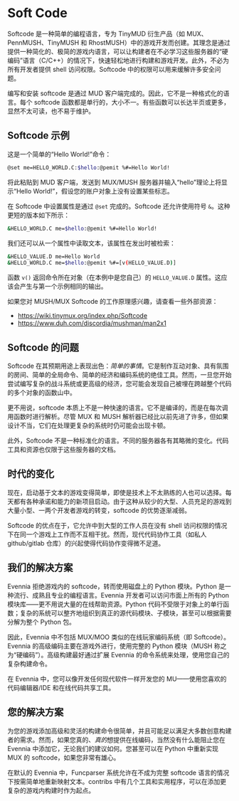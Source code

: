 # Soft Code

Softcode 是一种简单的编程语言，专为 TinyMUD 衍生产品（如 MUX、PennMUSH、TinyMUSH 和 RhostMUSH）中的游戏开发而创建。其理念是通过提供一种简化的、极简的游戏内语言，可以让构建者在不必学习这些服务器的“硬编码”语言（C/C++）的情况下，快速轻松地进行构建和游戏开发。此外，不必为所有开发者提供 shell 访问权限。Softcode 中的权限可以用来缓解许多安全问题。

编写和安装 softcode 是通过 MUD 客户端完成的。因此，它不是一种格式化的语言。每个 softcode 函数都是单行的，大小不一。有些函数可以长达半页或更多，显然不太可读，也不易于维护。

## Softcode 示例

这是一个简单的“Hello World!”命令：

```bash
@set me=HELLO_WORLD.C:$hello:@pemit %#=Hello World!
```

将此粘贴到 MUD 客户端，发送到 MUX/MUSH 服务器并输入“hello”理论上将显示“Hello World!”，假设您的账户对象上没有设置某些标志。

在 Softcode 中设置属性是通过 `@set` 完成的。Softcode 还允许使用符号 `&`。这种更短的版本如下所示：

```bash
&HELLO_WORLD.C me=$hello:@pemit %#=Hello World!
```

我们还可以从一个属性中读取文本，该属性在发出时被检索：

```bash
&HELLO_VALUE.D me=Hello World
&HELLO_WORLD.C me=$hello:@pemit %#=[v(HELLO_VALUE.D)]
```

函数 `v()` 返回命令所在对象（在本例中是您自己）的 `HELLO_VALUE.D` 属性。这应该会产生与第一个示例相同的输出。

如果您对 MUSH/MUX Softcode 的工作原理感兴趣，请查看一些外部资源：

- https://wiki.tinymux.org/index.php/Softcode
- https://www.duh.com/discordia/mushman/man2x1

## Softcode 的问题

Softcode 在其预期用途上表现出色：*简单的事情*。它是制作互动对象、具有氛围的房间、简单的全局命令、简单的经济和编码系统的绝佳工具。然而，一旦您开始尝试编写复杂的战斗系统或更高级的经济，您可能会发现自己被埋在跨越整个代码的多个对象的函数山中。

更不用说，softcode 本质上不是一种快速的语言。它不是编译的，而是在每次调用函数时进行解析。尽管 MUX 和 MUSH 解析器已经比以前先进了许多，但如果设计不当，它们在处理更复杂的系统时仍可能会出现卡顿。

此外，Softcode 不是一种标准化的语言。不同的服务器各有其略微的变化。代码工具和资源也仅限于这些服务器的文档。

## 时代的变化

现在，启动基于文本的游戏变得简单，即使是技术上不太熟练的人也可以选择。每天都有各种承诺和能力的新项目启动。由于这种从较少的大型、人员充足的游戏到大量小型、一两个开发者游戏的转变，softcode 的优势逐渐减弱。

Softcode 的优点在于，它允许中到大型的工作人员在没有 shell 访问权限的情况下在同一个游戏上工作而不互相干扰。然而，现代代码协作工具（如私人 github/gitlab 仓库）的兴起使得代码协作变得微不足道。

## 我们的解决方案

Evennia 拒绝游戏内的 softcode，转而使用磁盘上的 Python 模块。Python 是一种流行、成熟且专业的编程语言。Evennia 开发者可以访问市面上所有的 Python 模块库——更不用说大量的在线帮助资源。Python 代码不受限于对象上的单行函数；复杂的系统可以整齐地组织到真正的源代码模块、子模块，甚至可以根据需要分解为整个 Python 包。

因此，Evennia 中不包括 MUX/MOO 类似的在线玩家编码系统（即 Softcode）。Evennia 的高级编码主要在游戏外进行，使用完整的 Python 模块（MUSH 称之为“硬编码”）。高级构建最好通过扩展 Evennia 的命令系统来处理，使用您自己的复杂构建命令。

在 Evennia 中，您可以像开发任何现代软件一样开发您的 MU——使用您喜欢的代码编辑器/IDE 和在线代码共享工具。

## 您的解决方案

为您的游戏添加高级和灵活的构建命令很简单，并且可能足以满足大多数创意构建者的需求。然而，如果您真的、*真的*想提供在线编码，当然没有什么能阻止您在 Evennia 中添加它，无论我们的建议如何。您甚至可以在 Python 中重新实现 MUX 的 softcode，如果您非常有雄心。

在默认的 Evennia 中，Funcparser 系统允许在不成为完整 softcode 语言的情况下按需简单地重新映射文本。contribs 中有几个工具和实用程序，可以在添加更复杂的游戏内构建时作为起点。
